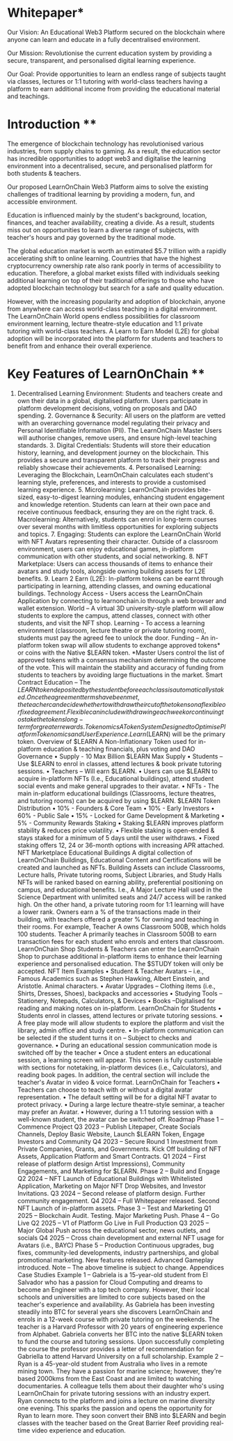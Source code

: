# ﻿Whitepaper*


Our Vision: An Educational Web3 Platform secured on the blockchain where anyone can learn and educate in a fully decentralised environment.


Our Mission: Revolutionise the current education system by providing a secure, transparent, and personalised digital learning experience.


Our Goal: Provide opportunities to learn an endless range of subjects taught via classes, lectures or 1:1 tutoring with world-class teachers having a platform to earn additional income from providing the educational 
material and teachings. 


# Introduction **


The emergence of blockchain technology has revolutionised various industries, from supply chains to gaming. As a result, the education sector has incredible opportunities to adopt web3 and digitalise the learning environment into a decentralised, secure, and personalised platform for both students & teachers. 


Our proposed LearnOnChain Web3 Platform aims to solve the existing challenges of traditional learning by providing a modern, fun, and accessible environment.


Education is influenced mainly by the student's background, location, finances, and teacher availability, creating a divide. As a result, students miss out on opportunities to learn a diverse range of subjects, with teacher's hours and pay governed by the traditional mode. 


The global education market is worth an estimated $5.7 trillion with a rapidly accelerating shift to online learning. Countries that have the highest cryptocurrency ownership rate also rank poorly in terms of accessibility to education. Therefore, a global market exists filled with individuals seeking additional learning on top of their traditional offerings to those who have adopted blockchain technology but search for a safe and quality education. 


However, with the increasing popularity and adoption of blockchain, anyone from anywhere can access world-class teaching in a digital environment. The LearnOnChain World opens endless possibilities for classroom environment learning, lecture theatre-style education and 1:1 private tutoring with world-class teachers. A Learn to Earn Model (L2E) for global adoption will be incorporated into the platform for students and teachers to benefit from and enhance their overall experience. 


# Key Features of LearnOnChain **


1. Decentralised Learning Environment: Students and teachers create and own their data in a global, digitalised platform. Users participate in platform development decisions, voting on proposals and DAO spending. 2. Governance & Security: All users on the platform are vetted with an overarching governance model regulating their privacy and Personal Identifiable Information (PII). The LearnOnChain Master Users will authorise changes, remove users, and ensure high-level teaching standards. 3. Digital Credentials: Students will store their education history, learning, and development journey on the blockchain. This provides a secure and transparent platform to track their progress and reliably showcase their achievements. 4. Personalised Learning: Leveraging the Blockchain, LearnOnChain calculates each student's learning style, preferences, and interests to provide a customised learning experience. 5. Microlearning: LearnOnChain provides bite-sized, easy-to-digest learning modules, enhancing student engagement and knowledge retention. Students can learn at their own pace and receive continuous feedback, ensuring they are on the right track. 6. Macrolearning: Alternatively, students can enrol in long-term courses over several months with limitless opportunities for exploring subjects and topics. 7. Engaging: Students can explore the LearnOnChain World with NFT Avatars representing their character. Outside of a classroom environment, users can enjoy educational games, in-platform communication with other students, and social networking. 8. NFT Marketplace: Users can access thousands of items to enhance their avatars and study tools, alongside owning building assets for L2E benefits. 9. Learn 2 Earn (L2E): In-platform tokens can be earnt through participating in learning, attending classes, and owning educational buildings. Technology Access - Users access the LearnOnChain Application by connecting to learnonchain.io through a web browser and wallet extension. World – A virtual 3D university-style platform will allow students to explore the campus, attend classes, connect with other students, and visit the NFT shop. Learning - To access a learning environment (classroom, lecture theatre or private tutoring room), students must pay the agreed fee to unlock the door. Funding – An in-platform token swap will allow students to exchange approved tokens* or coins with the Native $LEARN token. *Master Users control the list of approved tokens with a consensus mechanism determining the outcome of the vote. This will maintain the stability and accuracy of funding from students to teachers by avoiding large fluctuations in the market. Smart Contract Education – The $LEARN token deposited by the student before each class is automatically staked. Once the agreement terms have been met, the teacher can decide whether to withdraw their cut of the tokens on a flexible or fixed agreement. Flexible can include withdrawing each week or continuing to stake the tokens long-term for greater rewards. Tokenomics A Token System Designed to Optimise Platform Tokenomics and User Experience. Learn ($LEARN) will be the primary token. Overview of $LEARN A Non-Inflationary Token used for in-platform education & teaching financials, plus voting and DAO Governance • Supply - 10 Max Billion $LEARN Max Supply • Students – Use $LEARN to enrol in classes, attend lectures & book private tutoring sessions. • Teachers – Will earn $LEARN. • Users can use $LEARN to acquire in-platform NFTs (I.e., Educational buildings), attend student social events and make general upgrades to their avatar. • NFTs - The main in-platform educational buildings (Classrooms, lecture theatres, and tutoring rooms) can be acquired by using $LEARN. $LEARN Token Distribution • 10% - Founders & Core Team • 10% - Early Investors • 60% - Public Sale • 15% - Locked for Game Development & Marketing • 5% - Community Rewards Staking • Staking $LEARN improves platform stability & reduces price volatility. • Flexible staking is open-ended & stays staked for a minimum of 5 days until the user withdraws. • Fixed staking offers 12, 24 or 36-month options with increasing APR attached. NFT Marketplace Educational Buildings A digital collection of LearnOnChain Buildings, Educational Content and Certifications will be created and launched as NFTs. Building Assets can include Classrooms, Lecture halls, Private tutoring rooms, Subject Libraries, and Study Halls NFTs will be ranked based on earning ability, preferential positioning on campus, and educational benefits. I.e., A Major Lecture Hall used in the Science Department with unlimited seats and 24/7 access will be ranked high. On the other hand, a private tutoring room for 1:1 learning will have a lower rank. Owners earn a % of the transactions made in their building, with teachers offered a greater % for owning and teaching in their rooms. For example, Teacher A owns Classroom 500B, which holds 100 students. Teacher A primarily teaches in Classroom 500B to earn transaction fees for each student who enrols and enters that classroom. LearnOnChain Shop Students & Teachers can enter the LearnOnChain Shop to purchase additional in-platform items to enhance their learning experience and personalised education. The $STUDY token will only be accepted. NFT Item Examples • Student & Teacher Avatars – i.e., Famous Academics such as Stephen Hawking, Albert Einstein, and Aristotle. Animal characters. • Avatar Upgrades – Clothing items (i.e., Shirts, Dresses, Shoes), backpacks and accessories • Studying Tools – Stationery, Notepads, Calculators, & Devices • Books –Digitalised for reading and making notes on in-platform. LearnOnChain for Students • Students enrol in classes, attend lectures or private tutoring sessions. • A free play mode will allow students to explore the platform and visit the library, admin office and study centre. • In-platform communication can be selected if the student turns it on – Subject to checks and governance. • During an educational session communication mode is switched off by the teacher • Once a student enters an educational session, a learning screen will appear. This screen is fully customisable with sections for notetaking, in-platform devices (i.e., Calculators), and reading book pages. In addition, the central section will include the teacher's Avatar in video & voice format. LearnOnChain for Teachers • Teachers can choose to teach with or without a digital avatar representation. • The default setting will be for a digital NFT avatar to protect privacy. • During a large lecture theatre-style seminar, a teacher may prefer an Avatar. • However, during a 1:1 tutoring session with a well-known student, the avatar can be switched off. Roadmap Phase 1 – Commence Project Q3 2023 – Publish Litepaper, Create Socials Channels, Deploy Basic Website, Launch $LEARN Token, Engage Investors and Community Q4 2023 – Secure Round 1 Investment from Private Companies, Grants, and Governments. Kick Off building of NFT Assets, Application Platform and Smart Contracts. Q1 2024 – First release of platform design Artist Impressions), Community Engagements, and Marketing for $LEARN. Phase 2 – Build and Engage Q2 2024 – NFT Launch of Educational Buildings with Whitelisted Application, Marketing on Major NFT Drop Websites, and Investor Invitations. Q3 2024 – Second release of platform design. Further community engagement. Q4 2024 – Full Whitepaper released. Second NFT Launch of in-platform assets. Phase 3 – Test and Marketing Q1 2025 – Blockchain Audit. Testing. Major Marketing Push. Phase 4 – Go Live Q2 2025 – V1 of Platform Go Live in Full Production Q3 2025 – Major Global Push across the educational sector, news outlets, and socials Q4 2025 – Cross chain development and external NFT usage for Avatars (i.e., BAYC) Phase 5 – Production Continuous upgrades, bug fixes, community-led developments, industry partnerships, and global promotional marketing. New features released. Advanced Gameplay introduced. Note – The above timeline is subject to change. Appendices Case Studies Example 1 – Gabriela is a 15-year-old student from El Salvador who has a passion for Cloud Computing and dreams to become an Engineer with a top tech company. However, their local schools and universities are limited to core subjects based on the teacher's experience and availability. As Gabriela has been investing steadily into BTC for several years she discovers LearnOnChain and enrols in a 12-week course with private tutoring on the weekends. The teacher is a Harvard Professor with 20 years of engineering experience from Alphabet. Gabriela converts her BTC into the native $LEARN token to fund the course and tutoring sessions. Upon successfully completing the course the professor provides a letter of recommendation for Gabriella to attend Harvard University on a full scholarship. Example 2 – Ryan is a 45-year-old student from Australia who lives in a remote mining town. They have a passion for marine science; however, they're based 2000kms from the East Coast and are limited to watching documentaries. A colleague tells them about their daughter who's using LearnOnChain for private tutoring sessions with an industry expert. Ryan connects to the platform and joins a lecture on marine diversity one evening. This sparks the passion and opens the opportunity for Ryan to learn more. They soon convert their BNB into $LEARN and begin classes with the teacher based on the Great Barrier Reef providing real-time video experience and education.

